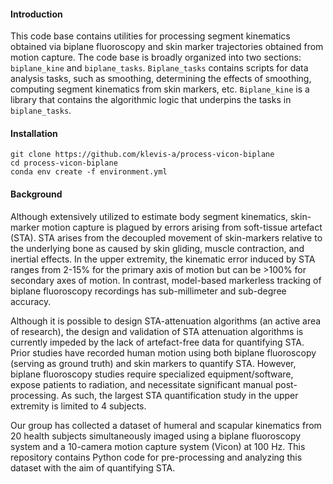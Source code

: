 #### Introduction

This code base contains utilities for processing segment kinematics obtained via biplane fluoroscopy and skin marker trajectories obtained from motion capture. The code base is broadly organized into two sections: `biplane_kine` and `biplane_tasks`. `Biplane_tasks` contains scripts for data analysis tasks, such as smoothing, determining the effects of smoothing, computing segment kinematics from skin markers, etc. `Biplane_kine` is a library that contains the algorithmic logic that underpins the tasks in `biplane_tasks`.

#### Installation

```
git clone https://github.com/klevis-a/process-vicon-biplane
cd process-vicon-biplane
conda env create -f environment.yml
```

#### Background

Although extensively utilized to estimate body segment kinematics, skin-marker motion capture is plagued by errors arising from soft-tissue artefact (STA). STA arises from the decoupled movement of skin-markers relative to the underlying bone as caused by skin gliding, muscle contraction, and inertial effects. In the upper extremity, the kinematic error induced by STA ranges from 2-15% for the primary axis of motion but can be >100% for secondary axes of motion. In contrast, model-based markerless tracking of biplane fluoroscopy recordings has sub-millimeter and sub-degree accuracy.

Although it is possible to design STA-attenuation algorithms (an active area of research), the design and validation of STA attenuation algorithms is currently impeded by the lack of artefact-free data for quantifying STA. Prior studies have recorded human motion using both biplane fluoroscopy (serving as ground truth) and skin markers to quantify STA. However, biplane fluoroscopy studies require specialized equipment/software, expose patients to radiation, and necessitate significant manual post-processing. As such, the largest STA quantification study in the upper extremity is limited to 4 subjects.

Our group has collected a dataset of humeral and scapular kinematics from 20 health subjects simultaneously imaged using a biplane fluoroscopy system and a 10-camera motion capture system (Vicon) at 100 Hz. This repository contains Python code for pre-processing and analyzing this dataset with the aim of quantifying STA.
